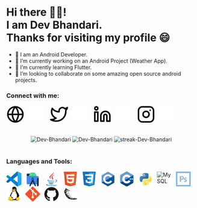 # Hi there 🙋‍♂️! <br>I am Dev Bhandari.<br>Thanks for visiting my profile 😄

- 📱 I am an Android Developer.
- 🔭 I’m currently working on an Android Project (Weather App).
- 🌱 I’m currently learning Flutter.
- 👯 I’m looking to collaborate on some amazing open source android projects.
<!--
**Dev-Bhandari/Dev-Bhandari** is a ✨ _special_ ✨ repository because its `README.md` (this file) appears on your GitHub profile.

Here are some ideas to get you started:

- 🔭 I’m currently working on ...
- 🌱 I’m currently learning ...
- 👯 I’m looking to collaborate on ...
- 🤔 I’m looking for help with ...
- 💬 Ask me about ...
- 📫 How to reach me: ...
- 😄 Pronouns: ...
- ⚡ Fun fact: ...
-->


### Connect with me:

[![website](./img/globe-light.svg)](https://devbhandari.rf.gd#gh-light-mode-only)
[![website](./img/globe-dark.svg)](https://devbhandari.rf.gd#gh-dark-mode-only)
&nbsp;&nbsp;
[![website](./img/twitter-light.svg)](https://twitter.com/D3V_Bhandari#gh-light-mode-only)
[![website](./img/twitter-dark.svg)](https://twitter.com/D3V_Bhandari#gh-dark-mode-only)
&nbsp;&nbsp;
[![website](./img/linkedin-light.svg)](https://www.linkedin.com/in/dev-bhandari-baa670223/#gh-light-mode-only)
[![website](./img/linkedin-dark.svg)](https://www.linkedin.com/in/dev-bhandari-baa670223/#gh-dark-mode-only)
&nbsp;&nbsp;
[![website](./img/instagram-light.svg)](https://www.instagram.com/dev.bhandari_/#gh-light-mode-only)
[![website](./img/instagram-dark.svg)](https://www.instagram.com/dev.bhandari_/#gh-dark-mode-only)


<br>
<div align="center">
  <img height="180px" src="https://github-readme-stats.vercel.app/api?username=Dev-Bhandari&show_icons=true&theme=radical" alt="Dev-Bhandari" />  
  <img height="180px" src="https://github-readme-stats.vercel.app/api/top-langs/?username=Dev-Bhandari&layout=compact&show_icons=true&theme=radical" alt="Dev-Bhandari" />
  <img height="180px" src="http://github-readme-streak-stats.herokuapp.com?user=Dev-Bhandari&theme=radical&hide_border=false&date_format=M%20j%5B%2C%20Y%5D" alt="streak-Dev-Bhandari" />
</div>
<br>


### Languages and Tools:

[<img align="left" alt="Visual Studio Code" height="40" width="40" src="https://github.com/devicons/devicon/blob/master/icons/vscode/vscode-original.svg" style="padding-right:10px;" />](https://code.visualstudio.com/)
[<img align="left" alt="Android Studio" height="40" width="40" src="https://github.com/devicons/devicon/blob/master/icons/androidstudio/androidstudio-original.svg" style="padding-right:10px;" />](https://developer.android.com/)
[<img align="left" alt="Java" height="40" width="40" src="https://github.com/devicons/devicon/blob/master/icons/java/java-original.svg" style="padding-right:10px;" />](https://www.java.com/en/)
[<img align="left" alt="HTML5" height="40" width="40" src="https://github.com/devicons/devicon/blob/master/icons/html5/html5-original.svg" style="padding-right:10px;" />](https://www.w3schools.com/html/)
[<img align="left" alt="CSS3" height="40" width="40" src="https://github.com/devicons/devicon/blob/master/icons/css3/css3-original.svg" style="padding-right:10px;" />](https://www.w3schools.com/css/)
[<img align="left" alt="C" height="40" width="40" src="https://github.com/devicons/devicon/blob/master/icons/c/c-original.svg" style="padding-right:10px;" />](https://www.cprogramming.com/)
[<img align="left" alt="C++" height="40" width="40" src="https://github.com/devicons/devicon/blob/master/icons/cplusplus/cplusplus-original.svg" style="padding-right:10px;" />](https://cplusplus.com/doc/tutorial/)
[<img align="left" alt="Python" height="40" width="40" src="https://github.com/devicons/devicon/blob/master/icons/python/python-original.svg" style="padding-right:10px;" />](https://www.python.org/)
[<img align="left" alt="MySQL" height="40" width="40" src="https://cdn.jsdelivr.net/gh/devicons/devicon/icons/mysql/mysql-original.svg" style="padding-right:10px;" />](https://www.mysql.com/)
[<img align="left" alt="Photoshop" height="40" width="40" src="https://github.com/devicons/devicon/blob/master/icons/photoshop/photoshop-line.svg" style="padding-right:10px;" />](https://www.adobe.com/in/products/photoshop.html)
[<img align="left" alt="Linux" height="40" width="40" src="https://github.com/devicons/devicon/blob/master/icons/linux/linux-original.svg" style="padding-right:10px;" />](https://www.linux.org/)
[<img align="left" alt="Git" height="40" width="40" src="https://github.com/devicons/devicon/blob/master/icons/git/git-original.svg" style="padding-right:10px;" />](https://git-scm.com/)
[<img align="left" alt="GitHub" height="40" width="40" src="https://github.com/devicons/devicon/blob/master/icons/github/github-original.svg" style="padding-right:10px;" />](https://github.com/)
[<img align="left" alt="Flask" height="40" width="40" src="https://github.com/devicons/devicon/blob/master/icons/flask/flask-original.svg" style="padding-right:10px;" />](https://flask.palletsprojects.com/en/2.1.x/)
